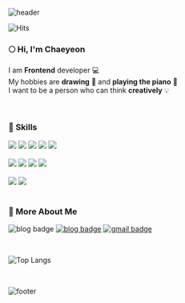 ![header](https://capsule-render.vercel.app/api?color=0:FFAFCC,100:BDE0FE&height=150)

![Hits](https://hits.seeyoufarm.com/api/count/incr/badge.svg?url=https%3A%2F%2Fgithub.com%2FMoonchaeyeon&count_bg=%23FF8B8B&title_bg=%23FFBABA&icon=&icon_color=%23E7E7E7&title=hits&edge_flat=false)

<h3>🌕 Hi, I'm Chaeyeon</h3>
<p>
I am <b>Frontend</b> developer 💻<br/>
My hobbies are <b>drawing</b> 🎨 and <b>playing the piano</b> 🎹<br/>
I want to be a person who can think <b>creatively</b> 💡<br/>
</p>

<br/>
<h3>💪 Skills</h3>
<div>
<img src="https://img.shields.io/badge/React-61DAFB?style=for-the-badge&logo=React&logoColor=black"/>
<img src="https://img.shields.io/badge/redux-764ABC?style=for-the-badge&logo=redux&logoColor=white"/>
<img src="https://img.shields.io/badge/CSS3-1572B6?style=for-the-badge&logo=CSS3&logoColor=white"/>
<img src="https://img.shields.io/badge/sass-CC6699?style=for-the-badge&logo=sass&logoColor=white"/>
<img src="https://img.shields.io/badge/html5-E34F26?style=for-the-badge&logo=html5&logoColor=white"/>
</div>
<br/>
<div>
<img src="https://img.shields.io/badge/javascript-F7DF1E?style=for-the-badge&logo=javascript&logoColor=black"/>
<img src="https://img.shields.io/badge/typescript-3178C6?style=for-the-badge&logo=typescript&logoColor=white"/>
<img src="https://img.shields.io/badge/C%2B%2B-00599C?style=for-the-badge&logo=C%2B%2B&logoColor=white"/>
<img src="https://img.shields.io/badge/python-3776AB?style=for-the-badge&logo=python&logoColor=white"/>
</div>
<br/>
<div>
<img src="https://img.shields.io/badge/github%20actions-2088FF?style=for-the-badge&logo=github%20actions&logoColor=white"/>
<img src="https://img.shields.io/badge/amazon%20s3-569A31?style=for-the-badge&logo=amazon%20s3&logoColor=white"/>
</div>

<br/>

<h3>🍒 More About Me</h3>

![blog badge](https://img.shields.io/badge/About%20me-FFAFCC?logo=notion&logoColor=black&style=for-the-badge) [![blog badge](https://img.shields.io/badge/My%20Blog-CDB4DB?logo=tistory&logoColor=black&style=for-the-badge)](https://moontomato.tistory.com) [![gmail badge](https://img.shields.io/badge/sso07069@gmail.com-A2D2FF?logo=gmail&logoColor=black&style=for-the-badge)](mailto:sso07069@gmail.com) 

<br/>

![Top Langs](https://github-readme-stats.vercel.app/api/top-langs/?username=Moonchaeyeon&layout=compact&theme=dracula&bg_color=FDF9FF&hide_border=true&text_color=796C80&card_width=450)

<br/>

![footer](https://capsule-render.vercel.app/api?section=footer&color=0:FFAFCC,100:BDE0FE&height=150)
